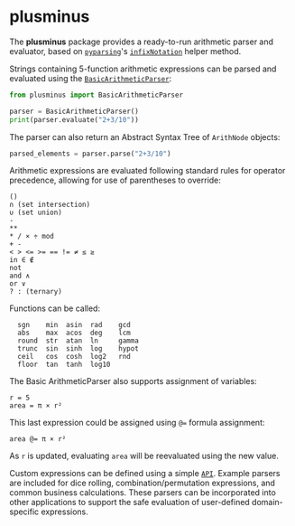 # plusminus

The **plusminus** package provides a ready-to-run arithmetic parser and evaluator, based on [`pyparsing`](https://pyparsing-docs.readthedocs.io/en/latest/index.html)'s 
[`infixNotation`](https://pyparsing-docs.readthedocs.io/en/latest/pyparsing.html#pyparsing.infixNotation) helper method.

Strings containing 5-function arithmetic expressions can be parsed and evaluated using the [`BasicArithmeticParser`](https://github.com/pyparsing/plusminus/blob/master/plusminus/plusminus.py#L1105):

```python
from plusminus import BasicArithmeticParser

parser = BasicArithmeticParser()
print(parser.evaluate("2+3/10"))
```

The parser can also return an Abstract Syntax Tree of `ArithNode` objects:

```python
parsed_elements = parser.parse("2+3/10")
```

Arithmetic expressions are evaluated following standard rules for operator precedence, allowing for use of parentheses to override:

    ()
    ∩ (set intersection)
    ∪ (set union)
    -
    **
    * / × ÷ mod
    + -
    < > <= >= == != ≠ ≤ ≥
    in ∈ ∉
    not
    and ∧
    or ∨
    ? : (ternary)

Functions can be called:

      sgn    min  asin  rad    gcd
      abs    max  acos  deg    lcm
      round  str  atan  ln     gamma
      trunc  sin  sinh  log    hypot
      ceil   cos  cosh  log2   rnd
      floor  tan  tanh  log10


The Basic ArithmeticParser also supports assignment of variables:

    r = 5
    area = π × r²


This last expression could be assigned using  `@=` formula assignment:

    area @= π × r²


As `r` is updated, evaluating `area` will be reevaluated using the new value.


Custom expressions can be defined using a simple [`API`](https://github.com/pyparsing/plusminus/blob/master/doc/developer_api.md). Example parsers
are included for dice rolling, combination/permutation expressions, and 
common business calculations. These parsers can be incorporated into
other applications to support the safe evaluation of user-defined 
domain-specific expressions.
